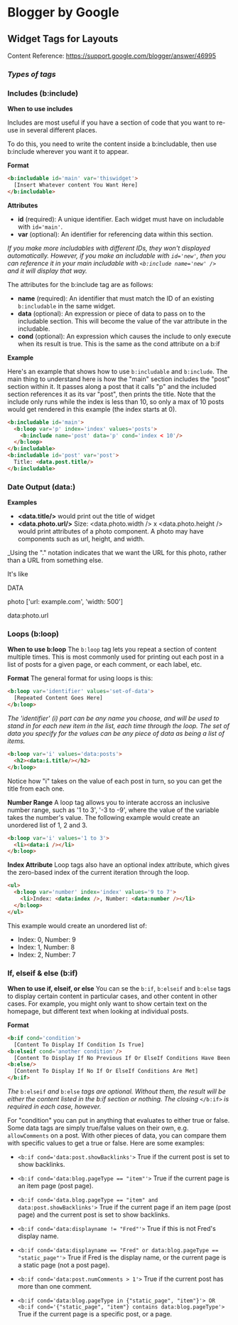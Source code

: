 # Blogger by Google


## Widget Tags for Layouts
Content Reference: https://support.google.com/blogger/answer/46995

### _Types of tags_

### Includes (b:include)

**When to use includes**
  
  Includes are most useful if you have a section of code that you want to re-use in several different places.
  
  To do this, you need to write the content inside a b:includable, then use b:include wherever you want it to appear.


**Format**

```html
<b:includable id='main' var='thiswidget'>
  [Insert Whatever content You Want Here]
</b:includable>
```


**Attributes**

- **id** (required): A unique identifier. Each widget must have on includable with ```id='main'```.
- **var** (optional): An identifier for referencing data within this section.

_If you make more includables with different IDs, they won't displayed automatically. However, if you make an includable with ```id='new'```, then you can reference it in your main includable with ```<b:include name='new' /> ``` and it will display that way._

The attributes for the b:include tag are as follows:
- **name** (required): An identifier that must match the ID of an existing ```b:includable``` in the same widget.
- **data** (optional): An expression or piece of data to pass on to the includable section. This will become the value of the var attribute in the includable.
- **cond** (optional): An expression which causes the include to only execute when its result is true. This is the same as the cond attribute on a b:if


**Example**

Here's an example that shows how to use ```b:includable``` and ```b:include```.
The main thing to understand here is how the "main" section includes the "post" section within it. It passes along a post that it calls "p" and the included section references it as its var "post", then prints the title.
Note that the include only runs while the index is less than 10, so only a max of 10 posts would get rendered in this example (the index starts at 0).

```html
<b:includable id='main'>
  <b:loop var='p' index='index' values='posts'>
    <b:include name='post' data='p' cond='index < 10'/>
  </b:loop>
</b:includable>
<b:includable id='post' var='post'>
  Title: <data.post.title/>
</b:includable>
```

### Date Output (data:)
**Examples**
- **<data.title/>** would print out the title of widget
- **<data.photo.url/>** Size: <data.photo.width /> x <data.photo.height /> would print attributes of a photo component. A photo may have components such as url, height, and width. 

_Using the "." notation indicates that we want the URL for this photo, rather than a URL from something else.

It's like

DATA 

photo ['url: example.com', 'width: 500']

data:photo.url

### Loops (b:loop)
**When to use b:loop**
The ```b:loop``` tag lets you repeat a section of content multiple times. This is most commonly used for printing out each post in a list of posts for a given page, or each comment, or each label, etc.

**Format**
The general format for using loops is this:

```html
<b:loop var='identifier' values='set-of-data'>
  [Repeated Content Goes Here]
</b:loop>
```

_The 'identifier' (i) part can be any name you choose, and will be used to stand in for each new item in the list, each time through the loop. The set of data you specify for the values can be any piece of data as being a list of items._

```html
<b:loop var='i' values='data:posts'>
  <h2><data:i.title/></h2>
</b:loop>
```

Notice how "i" takes on the value of each post in turn, so you can get the title from each one.

**Number Range**
A loop tag allows you to interate accross an inclusive number range, such as '1 to 3', '-3 to -9', where the value of the variable takes the number's value. The following example would create an unordered list of 1, 2 and 3.

```html
<b:loop var='i' values='1 to 3'>
  <li><data:i /></li>
</b:loop>
```

**Index Attribute**
Loop tags also have an optional index attribute, which gives the zero-based index of the current iteration through the loop.

```html
<ul>
  <b:loop var='number' index='index' values='9 to 7'>
    <li>Index: <data:index />, Number: <data:number /></li>
  </b:loop>
</ul>
```

This example would create an unordered list of:
- Index: 0, Number: 9
- Index: 1, Number: 8
- Index: 2, Number: 7


### If, elseif & else (b:if)

**When to use if, elseif, or else**
You can se the ```b:if```, ```b:elseif``` and ```b:else``` tags to display certain content in particular cases, and other content in other cases. For example, you might only want to show certain text on the homepage, but different text when looking at individual posts.

**Format**
```html
<b:if cond='condition'>
  [Content To Display If Condition Is True]
<b:elseif cond='another condition'/>
  [Content To Display If No Previous If Or ElseIf Conditions Have Been True, And This ElseIf Condition Is True]
<b:else/>
  [Content To Display If No If Or ElseIf Conditions Are Met]
</b:if>
```

_The_ ```b:elseif``` _and_ ```b:else``` _tags are optional. Without them, the result will be either the content listed in the b:if section or nothing. The closing_ ```</b:if>``` _is required in each case, however._

For "condition" you can put in anything that evaluates to either true or false. Some data tags are simply true/false values on their own, e.g. ```allowComments``` on a post. With other pieces of data, you can compare them with specific values to get a true or false. Here are some examples:

- ```<b:if cond='data:post.showBacklinks'>```
True if the current post is set to show backlinks.
  
- ```<b:if cond='data:blog.pageType == "item"'>```
True if the current page is an item page (post page).

- ```<b:if cond='data.blog.pageType == "item" and data:post.showBacklinks'>```
True if the current page if an item page (post page) and the current post is set to show backlinks.

- ```<b:if cond='data:displayname != "Fred"'>```
True if this is not Fred's display name.

- ```<b:if cond='data:displayname == "Fred" or data:blog.pageType == "static_page"'>```
True if Fred is the display name, or the current page is a static page (not a post page).

- ```<b:if cond='data:post.numComments > 1'>```
True if the current post has more than one comment.

- ```<b:if cond='data:blog.pageType in {"static_page", "item"}'> OR <b:if cond='{"static_page", "item"} contains data:blog.pageType'>```
True if the current page is a specific post, or a page.
